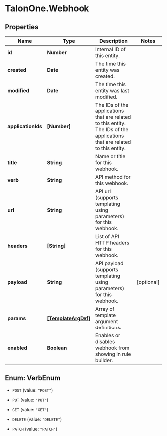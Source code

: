 # TalonOne.Webhook

## Properties

Name | Type | Description | Notes
------------ | ------------- | ------------- | -------------
**id** | **Number** | Internal ID of this entity. | 
**created** | **Date** | The time this entity was created. | 
**modified** | **Date** | The time this entity was last modified. | 
**applicationIds** | **[Number]** | The IDs of the applications that are related to this entity. The IDs of the applications that are related to this entity. | 
**title** | **String** | Name or title for this webhook. | 
**verb** | **String** | API method for this webhook. | 
**url** | **String** | API url (supports templating using parameters) for this webhook. | 
**headers** | **[String]** | List of API HTTP headers for this webhook. | 
**payload** | **String** | API payload (supports templating using parameters) for this webhook. | [optional] 
**params** | [**[TemplateArgDef]**](TemplateArgDef.md) | Array of template argument definitions. | 
**enabled** | **Boolean** | Enables or disables webhook from showing in rule builder. | 



## Enum: VerbEnum


* `POST` (value: `"POST"`)

* `PUT` (value: `"PUT"`)

* `GET` (value: `"GET"`)

* `DELETE` (value: `"DELETE"`)

* `PATCH` (value: `"PATCH"`)





